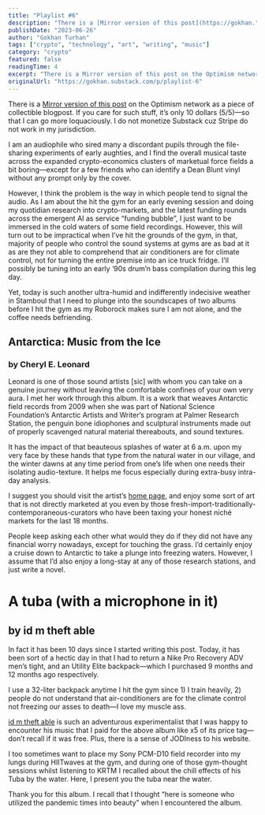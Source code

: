 ```yaml
---
title: "Playlist #6"
description: "There is a [Mirror version of this post](https://gokhan."
publishDate: "2023-06-26"
author: "Gokhan Turhan"
tags: ["crypto", "technology", "art", "writing", "music"]
category: "crypto"
featured: false
readingTime: 4
excerpt: "There is a Mirror version of this post on the Optimism network as a piece of collectible blogpost. If you care for such stuff,..."
originalUrl: "https://gokhan.substack.com/p/playlist-6"
---
```


There is a [Mirror version of this post](https://gokhan.mirror.xyz/SKr2aT7tNmTVTJPCGo5MwaG3jOl1_cB_FMJPJujpA8s) on the Optimism network as a piece of collectible blogpost. If you care for such stuff, it’s only 10 dollars (5/5)—so that I can go more loquaciously. I do not monetize Substack cuz Stripe do not work in my jurisdiction.

I am an audiophile who sired many a discordant pupils through the file-sharing experiments of early aughties, and I find the overall musical taste across the expanded crypto-economics clusters of marketual force fields a bit boring—except for a few friends who can identify a Dean Blunt vinyl without any prompt only by the cover.

However, I think the problem is the way in which people tend to signal the audio. As I am about the hit the gym for an early evening session and doing my quotidian research into crypto-markets, and the latest funding rounds across the emergent AI as service “funding bubble”, I just want to be immersed in the cold waters of some field recordings. However, this will turn out to be impractical when I’ve hit the grounds of the gym, in that, majority of people who control the sound systems at gyms are as bad at it as are they not able to comprehend that air conditioners are for climate control, not for turning the entire premise into an ice truck fridge. I’ll possibly be tuning into an early ‘90s drum’n bass compilation during this leg day.

Yet, today is such another ultra-humid and indifferently indecisive weather in Stamboul that I need to plunge into the soundscapes of two albums before I hit the gym as my Roborock makes sure I am not alone, and the coffee needs befriending.

## Antarctica: Music from the Ice

### by Cheryl E. Leonard

Leonard is one of those sound artists [sic] with whom you can take on a genuine journey without leaving the comfortable confines of your own very aura. I met her work through this album. It is a work that weaves Antarctic field records from 2009 when she was part of National Science Foundation’s Antarctic Artists and Writer’s program at Palmer Research Station, the penguin bone idiophones and sculptural instruments made out of properly scavenged natural material thereabouts, and sound textures.

It has the impact of that beauteous splashes of water at 6 a.m. upon my very face by these hands that type from the natural water in our village, and the winter dawns at any time period from one’s life when one needs their isolating audio-texture. It helps me focus especially during extra-busy intra-day analysis.

I suggest you should visit the artist’s [home page](https://allwaysnorth.com/), and enjoy some sort of art that is not directly marketed at you even by those fresh-import-traditionally-contemporaneous-curators who have been taxing your honest niché markets for the last 18 months.

People keep asking each other what would they do if they did not have any financial worry nowadays, except for touching the grass. I’d certainly enjoy a cruise down to Antarctic to take a plunge into freezing waters. However, I assume that I’d also enjoy a long-stay at any of those research stations, and just write a novel.

# A tuba (with a microphone in it)

## by id m theft able

In fact it has been 10 days since I started writing this post. Today, it has been sort of a hectic day in that I had to return a Nike Pro Recovery ADV men’s tight, and an Utility Elite backpack—which I purchased 9 months and 12 months ago respectively.

I use a 32-liter backpack anytime I hit the gym since 1) I train heavily, 2) people do not understand that air-conditioners are for the climate control not freezing our asses to death—I love my muscle ass.

[id m theft able](http://www.kraag.org/ktaag.htm) is such an adventurous experimentalist that I was happy to encounter his music that I paid for the above album like x5 of its price tag—don’t recall if it was free. Plus, there is a sense of JODIness to his website.

I too sometimes want to place my Sony PCM-D10 field recorder into my lungs during HIITwaves at the gym, and during one of those gym-thought sessions whilst listening to KRTM I recalled about the chill effects of his Tuba by the water. Here, I present you the tuba near the water.

Thank you for this album. I recall that I thought “here is someone who utilized the pandemic times into beauty” when I encountered the album.